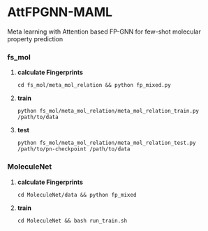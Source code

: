 # AttFPGNN-MAML
Meta learning with Attention based FP-GNN for few-shot molecular property prediction


### fs_mol 

1. **calculate Fingerprints**
    ```
    cd fs_mol/meta_mol_relation && python fp_mixed.py
    ```

2. **train**
    ```
    python fs_mol/meta_mol_relation/meta_mol_relation_train.py /path/to/data
    ```

3. **test**
    ```
    python fs_mol/meta_mol_relation/meta_mol_relation_test.py /path/to/pn-checkpoint /path/to/data
    ```

### MoleculeNet

1. **calculate Fingerprints**
    ```
    cd MoleculeNet/data && python fp_mixed
    ```

2. **train**
    ```
    cd MoleculeNet && bash run_train.sh
    ```
